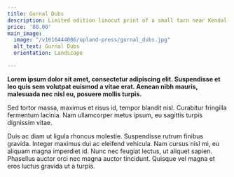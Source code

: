 ```yaml
---
title: Gurnal Dubs
description: Limited edition linocut print of a small tarn near Kendal
price: '80.00'
main_image:
  image: "/v1616444086/upland-press/gurnal_dubs.jpg"
  alt_text: Gurnal Dubs
  orientation: Landscape

---
```

**Lorem ipsum dolor sit amet, consectetur adipiscing elit. Suspendisse et leo quis sem volutpat euismod a vitae erat. Aenean nibh mauris, malesuada nec nisl eu, posuere mollis turpis.** 

Sed tortor massa, maximus et risus id, tempor blandit nisl. Curabitur fringilla fermentum lacinia. Nam ullamcorper metus ipsum, eu sagittis turpis dignissim vitae. 

Duis ac diam ut ligula rhoncus molestie. Suspendisse rutrum finibus gravida. Integer maximus dui ac eleifend vehicula. Nam cursus nisl mi, eu aliquam magna imperdiet id. Nunc nec feugiat lectus, ut aliquet sapien. Phasellus auctor orci nec magna auctor tincidunt. Quisque vel magna et eros luctus gravida ut a turpis.
